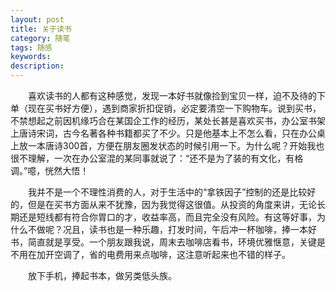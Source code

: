 ```yaml
---
layout: post
title: 关于读书
category: 随笔
tags: 随感
keywords: 
description: 
---
```


　　喜欢读书的人都有这种感觉，发现一本好书就像捡到宝贝一样，迫不及待的下单（现在买书好方便），遇到商家折扣促销，必定要清空一下购物车。说到买书，不禁想起之前因机缘巧合在某国企工作的经历，某处长甚是喜欢买书，办公室书架上唐诗宋词，古今名著各种书籍都买了不少。只是他基本上不怎么看，只在办公桌上放一本唐诗300首，方便在朋友圈发状态的时候引用一下。为什么呢？开始我也很不理解，一次在办公室混的某同事就说了：“还不是为了装的有文化，有格调。”噫，恍然大悟！

　　我并不是一个不理性消费的人，对于生活中的“拿铁因子”控制的还是比较好的，但是在买书方面从来不犹豫，因为我觉得这很值。从投资的角度来讲，无论长期还是短线都有符合你胃口的才，收益率高，而且完全没有风险。有这等好事，为什么不做呢？况且，读书也是一种乐趣，打发时间，午后冲一杯咖啡，捧一本好书，简直就是享受。一个朋友跟我说，周末去咖啡店看书，环境优雅惬意，关键是不用在加开空调了，省的电费用来点咖啡，这注意听起来也不错的样子。

　　放下手机，捧起书本，做另类低头族。